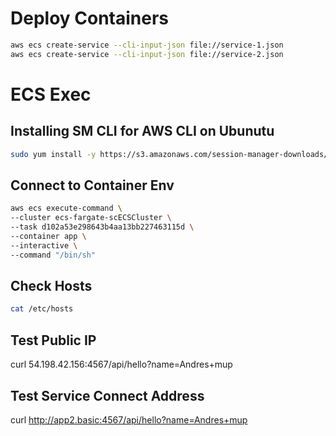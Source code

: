 # Deploy Containers

```sh
aws ecs create-service --cli-input-json file://service-1.json
aws ecs create-service --cli-input-json file://service-2.json
```

# ECS Exec

## Installing SM CLI for AWS CLI on Ubunutu

```sh
sudo yum install -y https://s3.amazonaws.com/session-manager-downloads/plugin/latest/linux_64bit/session-manager-plugin.rpm
```

## Connect to Container Env

```sh
aws ecs execute-command \
--cluster ecs-fargate-scECSCluster \
--task d102a53e298643b4aa13bb227463115d \
--container app \
--interactive \
--command "/bin/sh"
```

## Check Hosts

```sh
cat /etc/hosts
```

## Test Public IP

curl 54.198.42.156:4567/api/hello?name=Andres+mup

## Test Service Connect Address 
curl http://app2.basic:4567/api/hello?name=Andres+mup

